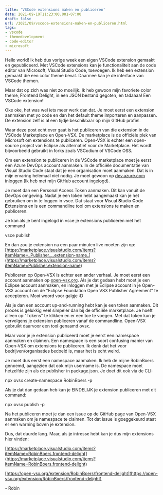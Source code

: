 ```yaml
---
title: 'VSCode extensions maken en publiceren'
date: 2021-09-10T11:23:00.001-07:00
draft: false
url: /2021/09/vscode-extensions-maken-en-publiceren.html
tags: 
- vscode
- themedevelopment
- code-editor
- microsoft
---
```


Hello world! Ik heb dus vorige week een eigen VSCode extension gemaakt en gepubliceerd. Met VSCode extensions kan je functionaliteit aan de code editor van Microsoft, Visual Studio Code, toevoegen. Ik heb een extension gemaakt die een color theme bevat. Daarmee kan je de interface van VSCode themen.

Maar dat op zich was niet zo moeilijk. Ik heb gewoon mijn favoriete color theme, Frontend Delight, in een JSON bestand gegoten, en tadaaaa! Een VSCode extension!

Oke oke, het was wel iets meer werk dan dat. Je moet eerst een extension aanmaken met yo code en dan het default theme importeren en aanpassen. De extension zelf is al een tijdje beschikbaar op mijn GitHub profiel.

Waar deze post echt over gaat is het publiceren van die extension in de VSCode Marketplace en Open-VSX. De marketplace is de officiële plek van Microsoft om extensions te publiceren. Open-VSX is echter een open-source project van Eclipse als alternatief voor de Marketplace. Het wordt bijvoorbeeld gebruikt in forks zoals VSCodium of VSCode OSS.

Om een extension te publiceren in de VSCode marketplace moet je eerst een Azure DevOps account aanmaken. In de officiële documentatie van Visual Studio Code staat dat je een organisation moet aanmaken. Dat is in mijn ervaring helemaal niet nodig. Je moet gewoon op [dev.azure.com](http://dev.azure.com) inloggen (Ik heb met mijn GitHub account ingelogd).

Je moet dan een Personal Access Token aanmaken. Dit kan vanuit de DevOps omgeving. Nadat je een token hebt aangemaakt kan je het gebruiken om in te loggen in vsce. Dat staat voor **V**isual **S**tudio **C**ode **E**xtensions en is een commandline tool om extensions te maken en publiceren.

Je kan als je bent ingelogd in vsce je extensions publiceren met het command 

vsce publish

En dan zou je extension na een paar minuten live moeten zijn op: [https://marketplace.visualstudio.com/items?itemName=_Publisher_._extension-name_](https://marketplace.visualstudio.com/items?itemName=Publisher.extension-name)

Publiceren op Open-VSX is echter een ander verhaal. Je moet eerst een account aanmaken op [open-vsx.org](http://open-vsx.org). Als je dat gedaan hebt moet je een Eclipse account aanmaken, en inloggen met je Eclipse account in je Open-VSX account om de "Eclipse Foundation Open VSX Publisher Agreement" te accepteren. Mooi woord voor galgje :D

Als je dan een account up-and-running hebt kan je een token aanmaken. Dit proces is gelukkig veel simpeler dan bij de officiële marketplace. Je hoeft alleen op "Tokens" te klikken en er een toe te voegen. Met dat token kun je vervolgens je extension publiceren vanaf de commandline. Open-VSX gebruikt daarvoor een tool genaamd ovsx. 

Maar voor je je extension publiceerd moet je eerst een namespace aanmaken en claimen. Een namespace is een soort confusing manier van Open-VSX om extensions te publiceren. Ik denk dat het voor bedrijven/organisaties bedoeld is, maar het is echt weird.

Je moet dus eerst een namespace aanmaken. Ik heb de mijne RobinBoers genoemd, aangezien dat ook mijn username is. De namespace moet hetzelfde zijn als de publisher in package.json. Je doet dit ook via de CLI:

npx ovsx create-namespace RobinBoers -p _<token>_  

Als je dat dan gedaan heb kan je EINDELIJK je extension publiceren met dit command:

npx ovsx publish -p _<token>_

Na het publiceren moet je dan een issue op de GitHub page van Open-VSX aanmaken om je namespace te claimen. Tot dat issue is goeggekeurd staat er een warning boven je extension.  

Dus, dat duurde lang. Maar, als je intresse hebt kan je dus mijn extensions hier vinden:

[https://marketplace.visualstudio.com/items?itemName=RobinBoers.frontend-delight](https://marketplace.visualstudio.com/items?itemName=RobinBoers.frontend-delight)

[https://open-vsx.org/extension/RobinBoers/frontend-delight](https://open-vsx.org/extension/RobinBoers/frontend-delight)

\- Robin